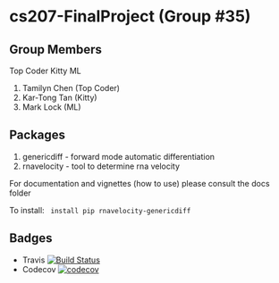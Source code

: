 # cs207-FinalProject (Group #35)

## Group Members
Top Coder Kitty ML
1. Tamilyn	Chen (Top Coder)
2. Kar-Tong Tan (Kitty)
3. Mark Lock (ML)

## Packages
1. genericdiff - forward mode automatic differentiation
2. rnavelocity - tool to determine rna velocity

For documentation and vignettes (how to use) please consult the docs folder

To install: ``` install pip rnavelocity-genericdiff```

## Badges
- Travis
[![Build Status](https://travis-ci.com/Topcoder-Kitty-ML/cs207-FinalProject.svg?branch=master)](https://travis-ci.com/Topcoder-Kitty-ML/cs207-FinalProject)
- Codecov
[![codecov](https://codecov.io/gh/Topcoder-Kitty-ML/cs207-FinalProject/branch/master/graph/badge.svg)](https://codecov.io/gh/Topcoder-Kitty-ML/cs207-FinalProject)

